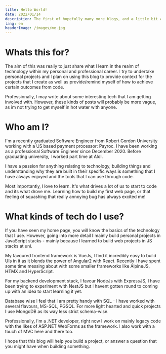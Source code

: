 ```yaml
---
title: Hello World!
date: 2022/01/14
description: The first of hopefully many more blogs, and a little bit about myself
lang: en
headerImage: /images/me.jpg
---
```


# Whats this for?

The aim of this was really to just share what I learn in the realm of technology within my personal and professional career. I try to undertake personal projects and I plan on using this blog to provide context for the projects that I create as well as provide/remind myself of how to achieve certain outcomes from code. 

Professionally, I may write about some interesting tech that I am getting involved with. However, these kinds of posts will probably be more vague, as im not trying to get myself in hot water with anyone.

# Who am I?

I'm a recently graduated Software Engineer from Robert Gordon University working with a US based payment processor: Payroc. I have been working as a professional Software Engineer since December 2020. Before graduating university, I worked part time at Aldi. 

I have a passion for anything relating to technology, building things and understanding why they are built in their specific ways is something that I have always enjoyed and the tools that I can use through code. 

Most importantly, I love to learn. It's what drives a lot of us to start to code and its what drove me. Learning how to build my first web page, or that feeling of squashing that really annoying bug has always excited me!

# What kinds of tech do I use?

If you have seen my home page, you will know the basics of the technology that I use. However, going into more detail I mainly build personal projects in JavaScript stacks - mainly because I learned to build web projects in JS stacks at uni. 

My favoured frontend framework is VueJs, I find it incredibly easy to build UIs in it as it blends the power of Angular2 with React. Recently I have spent some time messing about with some smaller frameworks like AlpineJS, HTMX and HyperScript.

For my backend development stack, I favour NodeJs with ExpressJS, I have been trying to experiment with NestJS but I havent gotten round to coming up with an idea to start learning it yet. 

Database wise I feel that I am pretty handy with SQL - I have worked with several flavours, MS-SQL, PGSQL. For more light hearted and quick projects I use MongoDB as its way less strict schema-wise.

Professionally, I'm a .NET developer, right now I work on mainly legacy code with the likes of ASP.NET WebForms as the framework. I also work with a touch of MVC here and there too. 

I hope that this blog will help you build a project, or answer a question that you might have when building something.



